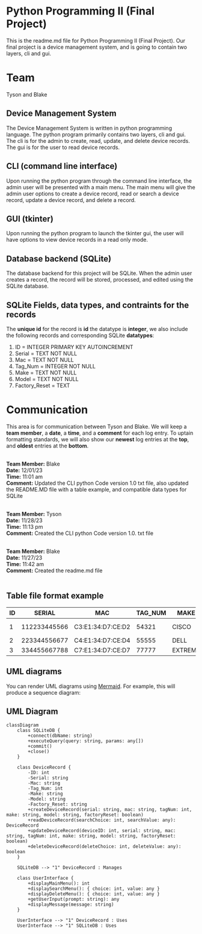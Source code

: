 # Python Programming II (Final Project)

This is the readme.md file for Python Programming II (Final Project).  Our final project is a device management system, and is going to contain two layers, cli and gui.  

# Team

Tyson and Blake

## Device Management System

The Device Management System is written in python programming language.  The python program primarily contains two layers, cli and gui.  The cli is for the admin to create, read, update, and delete device records.  The gui is for the user to read device records.

## CLI (command line interface)

Upon running the python program through the command line interface, the admin user will be presented with a main menu.   The main menu will give the admin user options to create a device record, read or search a device record, update a device record, and delete a record.

## GUI (tkinter)

Upon running the python program to launch the tkinter gui, the user will have options to view device records in a read only mode.

## Database backend (SQLite)

The database backend for this project will be SQLite.  When the admin user creates a record, the record will be stored, processed, and edited using the SQLite database. 

## SQLite Fields, data types, and contraints for the records

The **unique id** for the record is **id** the datatype is **integer**, we also include the following records and corresponding SQLite **datatypes**:

1. ID = INTEGER PRIMARY KEY AUTOINCREMENT
2. Serial = TEXT NOT NULL
3. Mac = TEXT NOT NULL
4. Tag_Num = INTEGER NOT NULL
5. Make = TEXT NOT NULL
6. Model = TEXT NOT NULL
7. Factory_Reset = TEXT


# Communication

This area is for communication between Tyson and Blake.  We will keep a **team member**, a **date**, a **time**, and a **comment** for each log entry.  To uptain formatting standards, we will also show our **newest** log entries at the **top**, and **oldest** entries at the **bottom**.
<br />
<br />

**Team Member:** Blake <br />
**Date:** 12/01/23 <br />
**Time:**  11:01 am <br />
**Comment:** Updated the CLI python Code version 1.0 txt file, also updated the README.MD file with a table example, and compatible data types for SQLite <br />
<br />

**Team Member:** Tyson <br />
**Date:** 11/28/23 <br />
**Time:**  11:13 pm <br />
**Comment:** Created the CLI python Code version 1.0. txt file <br />
<br />

**Team Member:** Blake <br />
**Date:** 11/27/23 <br />
**Time:**  11:42 am <br />
**Comment:** Created the readme.md file <br />
<br />


## Table file format example

|ID              |SERIAL                         |MAC                          |TAG_NUM                      |MAKE                         |MODEL                        |FACTORY_RESET                |
|----------------|-------------------------------|-----------------------------|-----------------------------|-----------------------------|-----------------------------|-----------------------------|
|1               |112233445566                   |C3:E1:34:D7:CE:D2            |54321                        |CISCO                        |CATALYST 1000                |TRUE                         | 
|2               |223344556677                   |C4:E1:34:D7:CE:D4            |55555                        |DELL                         |N3048P                       |TRUE                         |
|3               |334455667788                   |C7:E1:34:D7:CE:D7            |77777                        |EXTREME                      |X440-G2                      |TRUE                         |

## UML diagrams

You can render UML diagrams using [Mermaid](https://mermaidjs.github.io/). For example, this will produce a sequence diagram:

## UML Diagram

```mermaid
classDiagram
    class SQLiteDB {
        +connect(dbName: string)
        +executeQuery(query: string, params: any[])
        +commit()
        +close()
    }

    class DeviceRecord {
        -ID: int
        -Serial: string
        -Mac: string
        -Tag_Num: int
        -Make: string
        -Model: string
        -Factory_Reset: string
        +createDeviceRecord(serial: string, mac: string, tagNum: int, make: string, model: string, factoryReset: boolean)
        +readDeviceRecord(searchChoice: int, searchValue: any): DeviceRecord
        +updateDeviceRecord(deviceID: int, serial: string, mac: string, tagNum: int, make: string, model: string, factoryReset: boolean)
        +deleteDeviceRecord(deleteChoice: int, deleteValue: any): boolean
    }

    SQLiteDB --> "1" DeviceRecord : Manages

    class UserInterface {
        +displayMainMenu(): int
        +displaySearchMenu(): { choice: int, value: any }
        +displayDeleteMenu(): { choice: int, value: any }
        +getUserInput(prompt: string): any
        +displayMessage(message: string)
    }

    UserInterface --> "1" DeviceRecord : Uses
    UserInterface --> "1" SQLiteDB : Uses
